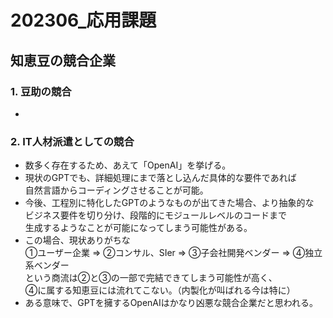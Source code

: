 # 202306_応用課題

## 知恵豆の競合企業

### 1. 豆助の競合
- 

### 2. IT人材派遣としての競合
- 数多く存在するため、あえて「OpenAI」を挙げる。
- 現状のGPTでも、詳細処理にまで落とし込んだ具体的な要件であれば<br>
自然言語からコーディングさせることが可能。
- 今後、工程別に特化したGPTのようなものが出てきた場合、より抽象的な<br>
ビジネス要件を切り分け、段階的にモジュールレベルのコードまで<br>
生成するようなことが可能になってしまう可能性がある。
- この場合、現状ありがちな<br>
①ユーザー企業 ⇒ ②コンサル、SIer ⇒ ③子会社開発ベンダー ⇒ ④独立系ベンダー<br>
という商流は②と③の一部で完結できてしまう可能性が高く、<br>
④に属する知恵豆には流れてこない。（内製化が叫ばれる今は特に）
- ある意味で、GPTを擁するOpenAIはかなり凶悪な競合企業だと思われる。